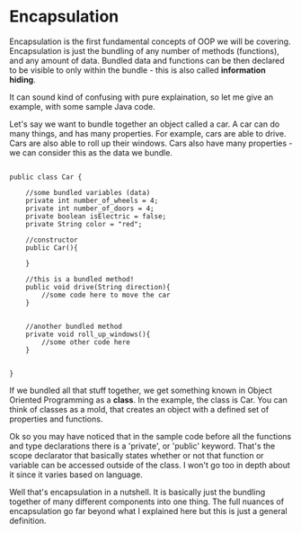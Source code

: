# Encapsulation

Encapsulation is the first fundamental concepts of OOP we will be covering. Encapsulation is just the bundling of any number of methods (functions), and any amount of data. Bundled data and functions can be then declared to be visible to only within the bundle - this is also called **information hiding**.

It can sound kind of confusing with pure explaination, so let me give an example, with some sample Java code. 

Let's say we want to bundle together an object called a car. A car can do many things, and has many properties. For example, cars are able to drive. Cars are also able to roll up their windows. Cars also have many properties - we can consider this as the data we bundle.  


``` 

public class Car {

    //some bundled variables (data)
    private int number_of_wheels = 4;
    private int number_of_doors = 4;
    private boolean isElectric = false;
    private String color = "red";

    //constructor
    public Car(){

    }

    //this is a bundled method!
    public void drive(String direction){
        //some code here to move the car
    }


    //another bundled method
    private void roll_up_windows(){
        //some other code here
    }


}

```

If we bundled all that stuff together, we get something known in Object Oriented Programming as a **class**. In the example, the class is Car. You can think of classes as a mold, that creates an object with a defined set of properties and functions.

Ok so you may have noticed that in the sample code before all the functions and type declarations there is a 'private', or 'public' keyword. That's the scope declarator that basically states whether or not that function or variable can be accessed outside of the class. I won't go too in depth about it since it varies based on language.

Well that's encapsulation in a nutshell. It is basically just the bundling together of many different components into one thing. The full nuances of encapsulation go far beyond what I explained here but this is just a general definition.